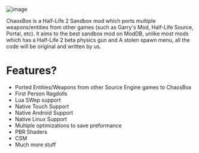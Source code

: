 ![image](https://github.com/user-attachments/assets/49cc8303-412c-4bf5-b87c-a739d7b03055)

ChaosBox is a Half-Life 2 Sandbox mod which ports multiple weapons/entities from other games (such as Garry's Mod, Half-Life Source, Portal, etc). it aims to the best sandbox mod on ModDB, unlike most mods which has a Half-Life 2 beta  physics gun and A stolen spawn menu, all the code will be original and written by us.
# Features?
- Ported Entities/Weapons from other Source Engine games to ChaosBox
- First Person Ragdolls
- Lua SWep support
- Native Touch Support
- Native Android Support
- Native Linux Support
- Multiple optimizations to save preformance
- PBR Shaders
- CSM
- Much more stuff

